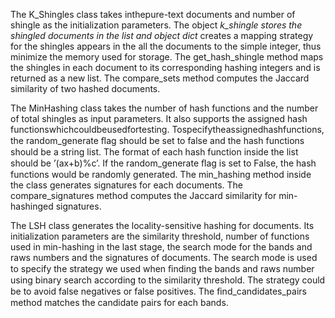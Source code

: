 The K_Shingles class takes inthepure-text documents and number of shingle as the initialization parameters. The object _k_shingle stores the shingled documents in the list and object dict_ creates a mapping strategy for the shingles appears in the all the documents to the simple integer, thus minimize the memory used for storage. The get_hash_shingle method maps the shingles in each document to its corresponding hashing integers and is returned as a new list. The compare_sets method computes the Jaccard similarity of two hashed documents.

The MinHashing class takes the number of hash functions and the number of total shingles as input parameters. It also supports the assigned hash functionswhichcouldbeusedfortesting. Tospecifytheassignedhashfunctions, the random_generate ﬂag should be set to false and the hash functions should be a string list. The format of each hash function inside the list should be ’(ax+b)%c’. If the random_generate ﬂag is set to False, the hash functions would be randomly generated. The min_hashing method inside the class generates signatures for each documents. The compare_signatures method computes the Jaccard similarity for min-hashinged signatures.

The LSH class generates the locality-sensitive hashing for documents. Its initialization parameters are the similarity threshold, number of functions used in min-hashing in the last stage, the search mode for the bands and raws numbers and the signatures of documents. The search mode is used to specify the strategy we used when ﬁnding the bands and raws number using binary search according to the similarity threshold. The strategy could be to avoid false negatives or false positives. The ﬁnd_candidates_pairs method matches the candidate pairs for each bands.
